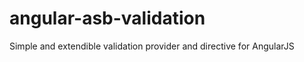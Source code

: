angular-asb-validation
======================

Simple and extendible validation provider and directive for AngularJS
